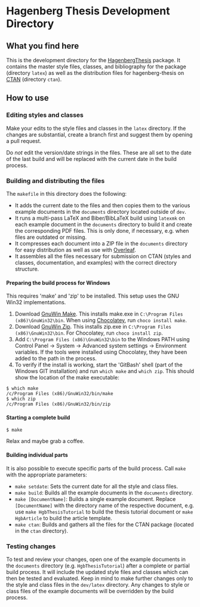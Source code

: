# Hagenberg Thesis Development Directory

## What you find here

This is the development directory for the [HagenbergThesis](https://github.com/Digital-Media/HagenbergThesis) package. It contains the master style files, classes, and bibliography for the package (directory `latex`) as well as the distribution files for hagenberg-thesis on [CTAN](https://ctan.org/pkg/hagenberg-thesis) (directory `ctan`).

## How to use

### Editing styles and classes

Make your edits to the style files and classes in the `latex` directory. If the changes are substantial, create a branch first and suggest them by opening a pull request.

Do *not* edit the version/date strings in the files. These are all set to the date of the last build and will be replaced with the current date in the build process.

### Building and distributing the files

The `makefile` in this directory does the following:

- It adds the current date to the files and then copies them to the various example documents in the `documents` directory located outside of `dev`.
- It runs a multi-pass LaTeX and Biber/BibLaTeX build using `latexmk` on each example document in the `documents` directory to build it and create the corresponding PDF files. This is only done, if necessary, e.g. when files are outdated or missing.
- It compresses each document into a ZIP file in the `documents` directory for easy distribution as well as use with [Overleaf](https://www.overleaf.com/).
- It assembles all the files necessary for submission on CTAN (styles and classes, documentation, and examples) with the correct directory structure.

#### Preparing the build process for Windows

This requires 'make' and 'zip' to be installed. This setup uses the GNU Win32 implementations.

1. Download [GnuWin Make](http://gnuwin32.sourceforge.net/downlinks/make.php). This installs make.exe in `C:\Program Files (x86)\GnuWin32\bin`. When using [Chocolatey](https://chocolatey.org/), run `choco install make`.
2. Download [GnuWin Zip](http://gnuwin32.sourceforge.net/downlinks/zip.php). This installs zip.exe in `C:\Program Files (x86)\GnuWin32\bin`. For Chocolatey, run `choco install zip`.
3. Add `C:\Program Files (x86)\GnuWin32\bin` to the Windows PATH using Control Panel -> System -> Advanced system settings -> Environment variables. If the tools were installed using Chocolatey, they have been added to the path in the process.
4. To verify if the install is working, start the 'GitBash' shell (part of the Windows GIT installation) and run `which make` and `which zip`. This should show the location of the make executable:
```
$ which make
/c/Program Files (x86)/GnuWin32/bin/make
$ which zip
/c/Program Files (x86)/GnuWin32/bin/zip
```

#### Starting a complete build

```
$ make
```

Relax and maybe grab a coffee.

#### Building individual parts

It is also possible to execute specific parts of the build process. Call `make` with the appropriate parameters:

- `make setdate`: Sets the current date for all the style and class files.
- `make build`: Builds all the example documents in the `documents` directory.
- `make [DocumentName]`: Builds a single example document. Replace `[DocumentName]` with the directory name of the respective document, e.g. use `make HgbThesisTutorial` to build the thesis tutorial document or `make HgbArticle` to build the article template.
- `make ctan`: Builds and gathers all the files for the CTAN package (located in the `ctan` directory).

### Testing changes

To test and review your changes, open one of the example documents in the `documents` directory (e.g. `HgbThesisTutorial`) after a complete or partial build process. It will include the updated style files and classes which can then be tested and evaluated. Keep in mind to make further changes only to the style and class files in the `dev/latex` directory. Any changes to style or class files of the example documents will be overridden by the build process.
